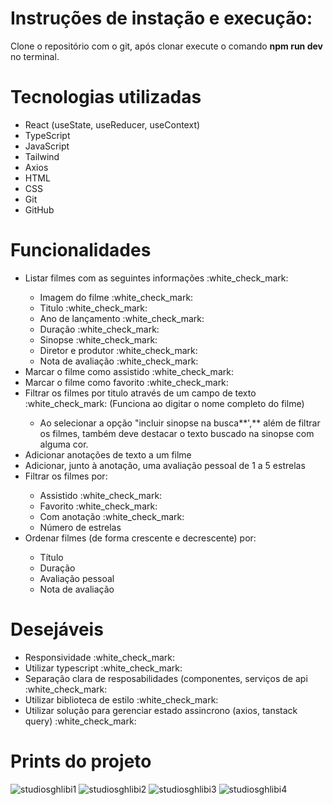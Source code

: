 # Instruções de instação e execução:

Clone o repositório com o git, após clonar execute o comando <b>npm run dev</b>  no terminal.

# Tecnologias utilizadas

<ul>
  <li>React (useState, useReducer, useContext)</li>
  <li>TypeScript</li>
  <li>JavaScript</li>
  <li>Tailwind</li>
  <li>Axios</li>
  <li>HTML</li>
  <li>CSS</li>
  <li>Git</li>
  <li>GitHub</li>
</ul>

# Funcionalidades

<ul>
  <li>Listar filmes com as seguintes informações :white_check_mark:</li>
    <ul>
      <li>Imagem do filme :white_check_mark:</li>
      <li>Titulo :white_check_mark:</li>
      <li>Ano de lançamento :white_check_mark:</li>
      <li>Duração :white_check_mark:</li>
      <li>Sinopse :white_check_mark:</li>
      <li>Diretor e produtor :white_check_mark:</li>
      <li>Nota de avaliação :white_check_mark:</li>
    </ul>
  
  <li>Marcar o filme como assistido :white_check_mark:</li>
  
  <li>Marcar o filme como favorito :white_check_mark:</li>
  
  <li>Filtrar os filmes por titulo através de um campo de texto :white_check_mark: (Funciona ao digitar o nome completo do filme)</li>
    <ul>
      <li>
        Ao selecionar a opção "incluir sinopse na busca**',** além de filtrar os filmes, também deve destacar o texto buscado na sinopse com alguma cor.
      </li>
    </ul>
    
  <li>Adicionar anotações de texto a um filme</li>
  
  <li>Adicionar, junto à anotação, uma avaliação pessoal de 1 a 5 estrelas</li>
  
  <li>Filtrar os filmes por:</li>
    <ul>
      <li>Assistido :white_check_mark:</li>
      <li>Favorito :white_check_mark:</li>
      <li>Com anotação :white_check_mark:</li>
      <li>Número de estrelas </li>
    </ul>
    
  <li>Ordenar filmes (de forma crescente e decrescente) por:</li>
    <ul>
      <li>Título</li>
      <li>Duração</li>
      <li>Avaliação pessoal</li>
      <li>Nota de avaliação</li>
    </ul>
</ul>

# Desejáveis

<ul>
  <li>Responsividade :white_check_mark:</li>
  <li>Utilizar typescript :white_check_mark:</li>
  <li>Separação clara de resposabilidades (componentes, serviços de api :white_check_mark:</li>
  <li>Utilizar biblioteca de estilo :white_check_mark:</li>
  <li>Utilizar solução para gerenciar estado assincrono (axios, tanstack query) :white_check_mark:</li>
</ul>

# Prints do projeto
![studiosghlibi1](https://github.com/user-attachments/assets/c56bfedb-d468-45e8-b0a5-35446e110ef5)
![studiosghlibi2](https://github.com/user-attachments/assets/52e7970e-0036-43f0-833f-5c1b1d209b4c)
![studiosghlibi3](https://github.com/user-attachments/assets/981018d4-4d03-4505-b9aa-00b39dfde6bc)
![studiosghlibi4](https://github.com/user-attachments/assets/723e803a-4ae4-4192-a9fb-00eee9b0dfa0)

